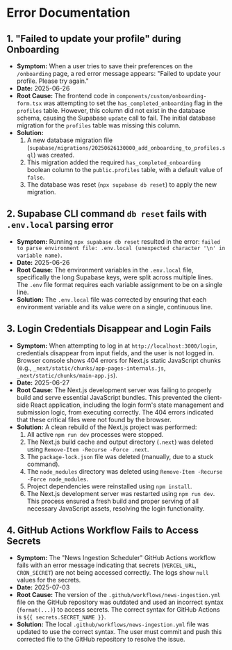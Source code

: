 # Error Documentation

## 1. "Failed to update your profile" during Onboarding

- **Symptom:** When a user tries to save their preferences on the `/onboarding` page, a red error message appears: "Failed to update your profile. Please try again."
- **Date:** 2025-06-26
- **Root Cause:** The frontend code in `components/custom/onboarding-form.tsx` was attempting to set the `has_completed_onboarding` flag in the `profiles` table. However, this column did not exist in the database schema, causing the Supabase `update` call to fail. The initial database migration for the `profiles` table was missing this column.
- **Solution:**
    1. A new database migration file (`supabase/migrations/20250626130000_add_onboarding_to_profiles.sql`) was created.
    2. This migration added the required `has_completed_onboarding` boolean column to the `public.profiles` table, with a default value of `false`.
    3. The database was reset (`npx supabase db reset`) to apply the new migration.

## 2. Supabase CLI command `db reset` fails with `.env.local` parsing error

- **Symptom:** Running `npx supabase db reset` resulted in the error: `failed to parse environment file: .env.local (unexpected character '\n' in variable name)`.
- **Date:** 2025-06-26
- **Root Cause:** The environment variables in the `.env.local` file, specifically the long Supabase keys, were split across multiple lines. The `.env` file format requires each variable assignment to be on a single line.
- **Solution:** The `.env.local` file was corrected by ensuring that each environment variable and its value were on a single, continuous line.

## 3. Login Credentials Disappear and Login Fails

- **Symptom:** When attempting to log in at `http://localhost:3000/login`, credentials disappear from input fields, and the user is not logged in. Browser console shows 404 errors for Next.js static JavaScript chunks (e.g., `_next/static/chunks/app-pages-internals.js`, `_next/static/chunks/main-app.js`).
- **Date:** 2025-06-27
- **Root Cause:** The Next.js development server was failing to properly build and serve essential JavaScript bundles. This prevented the client-side React application, including the login form's state management and submission logic, from executing correctly. The 404 errors indicated that these critical files were not found by the browser.
- **Solution:** A clean rebuild of the Next.js project was performed:
    1. All active `npm run dev` processes were stopped.
    2. The Next.js build cache and output directory (`.next`) was deleted using `Remove-Item -Recurse -Force .next`.
    3. The `package-lock.json` file was deleted (manually, due to a stuck command).
    4. The `node_modules` directory was deleted using `Remove-Item -Recurse -Force node_modules`.
    5. Project dependencies were reinstalled using `npm install`.
    6. The Next.js development server was restarted using `npm run dev`.
    This process ensured a fresh build and proper serving of all necessary JavaScript assets, resolving the login functionality.

## 4. GitHub Actions Workflow Fails to Access Secrets

- **Symptom:** The "News Ingestion Scheduler" GitHub Actions workflow fails with an error message indicating that secrets (`VERCEL_URL`, `CRON_SECRET`) are not being accessed correctly. The logs show `null` values for the secrets.
- **Date:** 2025-07-03
- **Root Cause:** The version of the `.github/workflows/news-ingestion.yml` file on the GitHub repository was outdated and used an incorrect syntax (`format(...)`) to access secrets. The correct syntax for GitHub Actions is `${{ secrets.SECRET_NAME }}`.
- **Solution:** The local `.github/workflows/news-ingestion.yml` file was updated to use the correct syntax. The user must commit and push this corrected file to the GitHub repository to resolve the issue.